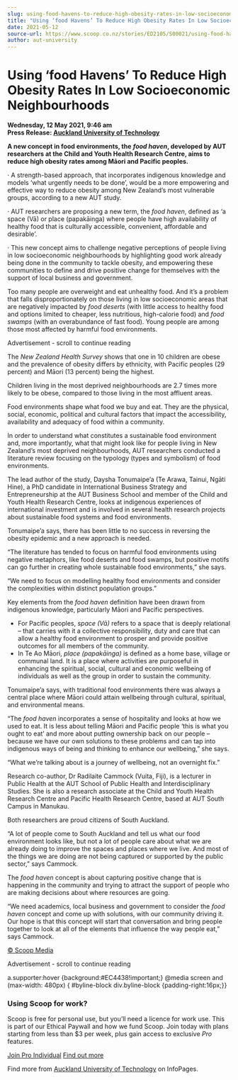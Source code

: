 ```yaml
---
slug: using-food-havens-to-reduce-high-obesity-rates-in-low-socioeconomic-neighbourhoods
title: "Using ‘food Havens’ To Reduce High Obesity Rates In Low Socioeconomic Neighbourhoods"
date: 2021-05-12
source-url: https://www.scoop.co.nz/stories/ED2105/S00021/using-food-havens-to-reduce-high-obesity-rates-in-low-socioeconomic-neighbourhoods.htm
author: aut-university
---
```

Using ‘food Havens’ To Reduce High Obesity Rates In Low Socioeconomic Neighbourhoods
====================================================================================

**Wednesday, 12 May 2021, 9:46 am**  
**Press Release: [Auckland University of Technology](https://info.scoop.co.nz/Auckland_University_of_Technology)**

**A new concept in food environments, the** _**food haven**_**, developed by AUT researchers at the Child and Youth Health Research Centre, aims to reduce high obesity rates among Māori and Pacific peoples.**

· A strength-based approach, that incorporates indigenous knowledge and models ‘what urgently needs to be done’, would be a more empowering and effective way to reduce obesity among New Zealand’s most vulnerable groups, according to a new AUT study.

· AUT researchers are proposing a new term, the _food haven_, defined as ‘a space (Vā) or place (papakāinga) where people have high availability of healthy food that is culturally accessible, convenient, affordable and desirable’.

· This new concept aims to challenge negative perceptions of people living in low socioeconomic neighbourhoods by highlighting good work already being done in the community to tackle obesity, and empowering these communities to define and drive positive change for themselves with the support of local business and government.

Too many people are overweight and eat unhealthy food. And it’s a problem that falls disproportionately on those living in low socioeconomic areas that are negatively impacted by _food deserts_ (with little access to healthy food and options limited to cheaper, less nutritious, high-calorie food) and _food swamps_ (with an overabundance of fast food). Young people are among those most affected by harmful food environments.

Advertisement - scroll to continue reading





The _New Zealand Health Survey_ shows that one in 10 children are obese and the prevalence of obesity differs by ethnicity, with Pacific peoples (29 percent) and Māori (13 percent) being the highest.

Children living in the most deprived neighbourhoods are 2.7 times more likely to be obese, compared to those living in the most affluent areas.

Food environments shape what food we buy and eat. They are the physical, social, economic, political and cultural factors that impact the accessibility, availability and adequacy of food within a community.

In order to understand what constitutes a sustainable food environment and, more importantly, what that might look like for people living in New Zealand’s most deprived neighbourhoods, AUT researchers conducted a literature review focusing on the typology (types and symbolism) of food environments.

The lead author of the study, Daysha Tonumaipe’a (Te Arawa, Tainui, Ngāti Hine), a PhD candidate in International Business Strategy and Entrepreneurship at the AUT Business School and member of the Child and Youth Health Research Centre, looks at indigenous experiences of international investment and is involved in several health research projects about sustainable food systems and food environments.

Tonumaipe’a says, there has been little to no success in reversing the obesity epidemic and a new approach is needed.

“The literature has tended to focus on harmful food environments using negative metaphors, like food deserts and food swamps, but positive motifs can go further in creating whole sustainable food environments,” she says.

“We need to focus on modelling healthy food environments and consider the complexities within distinct population groups.”

Key elements from the _food haven_ definition have been drawn from indigenous knowledge, particularly Māori and Pacific perspectives.

*   For Pacific peoples, _space (Vā)_ refers to a space that is deeply relational – that carries with it a collective responsibility, duty and care that can allow a healthy food environment to prosper and provide positive outcomes for all members of the community.
*   In Te Ao Māori, _place (papakāinga)_ is defined as a home base, village or communal land. It is a place where activities are purposeful in enhancing the spiritual, social, cultural and economic wellbeing of individuals as well as the group in order to sustain the community.

Tonumaipe’a says, with traditional food environments there was always a central place where Māori could attain wellbeing through cultural, spiritual, and environmental means.

“The _food haven_ incorporates a sense of hospitality and looks at how we used to eat. It is less about telling Māori and Pacific people ‘this is what you ought to eat’ and more about putting ownership back on our people – because we have our own solutions to these problems and can tap into indigenous ways of being and thinking to enhance our wellbeing,” she says.

“What we’re talking about is a journey of wellbeing, not an overnight fix.”

Research co-author, Dr Radilaite Cammock (Vuita, Fiji), is a lecturer in Public Health at the AUT School of Public Health and Interdisciplinary Studies. She is also a research associate at the Child and Youth Health Research Centre and Pacific Health Research Centre, based at AUT South Campus in Manukau.

Both researchers are proud citizens of South Auckland.

“A lot of people come to South Auckland and tell us what our food environment looks like, but not a lot of people care about what we are already doing to improve the spaces and places where we live. And most of the things we are doing are not being captured or supported by the public sector,” says Cammock.

The _food haven_ concept is about capturing positive change that is happening in the community and trying to attract the support of people who are making decisions about where resources are going.

“We need academics, local business and government to consider the _food haven_ concept and come up with solutions, with our community driving it. Our hope is that this concept will start that conversation and bring people together to look at all of the elements that influence the way people eat,” says Cammock.

[© Scoop Media](http://www.scoop.co.nz/about/terms.html)  

Advertisement - scroll to continue reading



a.supporter:hover {background:#EC4438!important;} @media screen and (max-width: 480px) { #byline-block div.byline-block {padding-right:16px;}}

### Using Scoop for work?

Scoop is free for personal use, but you’ll need a licence for work use. This is part of our Ethical Paywall and how we fund Scoop. Join today with plans starting from less than $3 per week, plus gain access to exclusive _Pro_ features.  
  
[Join Pro Individual](https://pro.scoop.co.nz/Individual/?from=ProIn24) [Find out more](https://pro.scoop.co.nz/using-scoop-for-work/?from=ProIn24)

Find more from [Auckland University of Technology](https://info.scoop.co.nz/Auckland_University_of_Technology) on InfoPages.